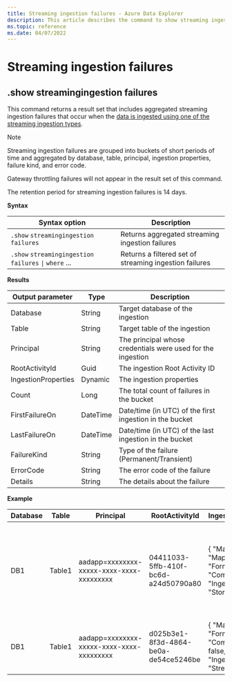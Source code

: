 ```yaml
---
title: Streaming ingestion failures - Azure Data Explorer
description: This article describes the command to show streaming ingestion failures in Azure Data Explorer.
ms.topic: reference
ms.date: 04/07/2022
---
```


# Streaming ingestion failures

## .show streamingingestion failures

This command returns a result set that includes aggregated streaming ingestion failures that occur when the
[data is ingested using one of the streaming ingestion types](../../ingest-data-streaming.md#choose-the-appropriate-streaming-ingestion-type).

> [!NOTE]
>Streaming ingestion failures are grouped into buckets of short periods of time and aggregated by database, table, principal, ingestion properties, failure kind, and error code.
>
> Gateway throttling failures will not appear in the result set of this command.
>
> The retention period for streaming ingestion failures is 14 days.

**Syntax**

|Syntax option|Description|
|---|---| 
|`.show` `streamingingestion` `failures`                                       |Returns aggregated streaming ingestion failures
|`.show` `streamingingestion` `failures` <code>&#124;</code> `where` ...       |Returns a filtered set of streaming ingestion failures

**Results**

|Output parameter   |Type    |Description     |
|----------|--------|---------|
Database| String| Target database of the ingestion|
Table | String| Target table of the ingestion|
Principal | String| The principal whosе credentials were used for the ingestion|
RootActivityId| Guid| The ingestion Root Activity ID|
IngestionProperties| Dynamic| The ingestion properties|
Count| Long| The total count of failures in the bucket|
FirstFailureOn | DateTime| Date/time (in UTC) of the first ingestion in the bucket|
LastFailureOn | DateTime| Date/time (in UTC) of the last ingestion in the bucket|
FailureKind| String| Type of the failure (Permanent/Transient)|
ErrorCode| String| The error code of the failure|
Details| String| The details about the failure|

**Example**

|Database |Table |Principal |RootActivityId |IngestionProperties |Count |FirstFailureOn |LastFailureOn |FailureKind |ErrorCode |Details|
|--------|--------|--------|--------|--------|--------|--------|--------|--------|--------------|-----------------|
|DB1 |Table1 |aadapp=xxxxxxxx-xxxxx-xxxx-xxxx-xxxxxxxxx |04411033-5ffb-410f-bc6d-a24d50790a80 | { "Mapping": "Mapping_name", "Format": "Csv", "Compressed": true, "IngestionSource": "Storage" } | 2|2020-10-11 12:06:35.8362967 |2020-10-11 12:06:35.8362967 | Transient|Kusto.DataNode.Exceptions.StreamingIngestionServiceException |Server error in performing streaming ingestion into xxxx : Cannot determine row store for ingestion|
|DB1 |Table1 |aadapp=xxxxxxxx-xxxxx-xxxx-xxxx-xxxxxxxxx |d025b3e1-8f3d-4864-be0a-de54ce5246be | { "Mapping": null, "Format": "Csv", "Compressed": false, "IngestionSource": "Stream" } | 3|2020-10-11 12:07:40.8362967 |2020-10-11 12:08:35.8362967 | Permanent|Kusto.DataNode.Exceptions.StreamingIngestionServiceException |Database metadata is unavailable.|
